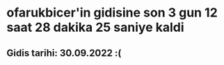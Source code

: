 # ofarukbicer'in gidisine son 3 gun 12 saat 28 dakika 25 saniye kaldi

## Gidis tarihi: 30.09.2022 :(